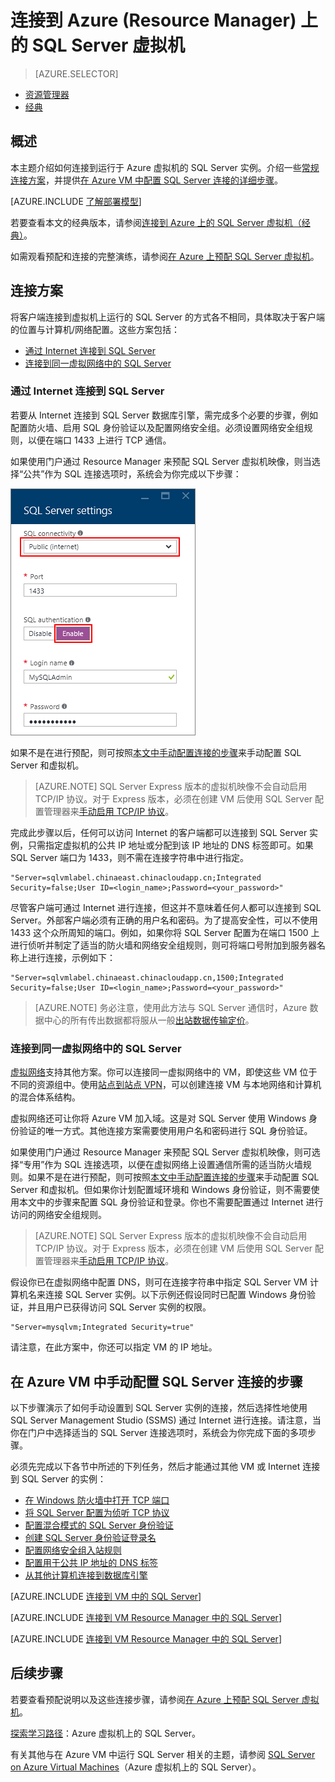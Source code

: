 <properties
    pageTitle="连接到 SQL Server 虚拟机 (Resource Manager) | Azure"
    description="了解如何连接到 Azure 中虚拟机上运行的 SQL Server。本主题使用经典部署模型。方案根据网络配置和客户端位置的不同而异。"
    services="virtual-machines-windows"
    documentationcenter="na"
    author="rothja"
    manager="jhubbard"
    tags="azure-resource-manager" />
<tags
    ms.assetid="aa5bf144-37a3-4781-892d-e0e300913d03"
    ms.service="virtual-machines-windows"
    ms.devlang="na"
    ms.topic="article"
    ms.tgt_pltfrm="vm-windows-sql-server"
    ms.workload="iaas-sql-server"
    ms.date="11/15/2016"
    wacn.date="02/20/2017"
    ms.author="jroth" />  


# 连接到 Azure \(Resource Manager\) 上的 SQL Server 虚拟机
> [AZURE.SELECTOR]
- [资源管理器](/documentation/articles/virtual-machines-windows-sql-connect/)
- [经典](/documentation/articles/virtual-machines-windows-classic-sql-connect/)

## 概述
本主题介绍如何连接到运行于 Azure 虚拟机的 SQL Server 实例。介绍一些[常规连接方案](#connection-scenarios)，并提供[在 Azure VM 中配置 SQL Server 连接的详细步骤](#steps-for-manually-configuring-sql-server-connectivity-in-an-azure-vm)。

[AZURE.INCLUDE [了解部署模型](../../includes/learn-about-deployment-models-rm-include.md)]

若要查看本文的经典版本，请参阅[连接到 Azure 上的 SQL Server 虚拟机（经典）](/documentation/articles/virtual-machines-windows-classic-sql-connect/)。

如需观看预配和连接的完整演练，请参阅[在 Azure 上预配 SQL Server 虚拟机](/documentation/articles/virtual-machines-windows-portal-sql-server-provision/)。

## <a name="connection-scenarios"></a> 连接方案
将客户端连接到虚拟机上运行的 SQL Server 的方式各不相同，具体取决于客户端的位置与计算机/网络配置。这些方案包括：

* [通过 Internet 连接到 SQL Server](#connect-to-sql-server-over-the-internet)
* [连接到同一虚拟网络中的 SQL Server](#connect-to-sql-server-in-the-same-virtual-network)

### <a name="connect-to-sql-server-over-the-internet"></a> 通过 Internet 连接到 SQL Server
若要从 Internet 连接到 SQL Server 数据库引擎，需完成多个必要的步骤，例如配置防火墙、启用 SQL 身份验证以及配置网络安全组。必须设置网络安全组规则，以便在端口 1433 上进行 TCP 通信。

如果使用门户通过 Resource Manager 来预配 SQL Server 虚拟机映像，则当选择“公共”作为 SQL 连接选项时，系统会为你完成以下步骤：

![预配期间的公共 SQL 连接选项](./media/virtual-machines-windows-sql-connect/sql-vm-portal-connectivity.png)  


如果不是在进行预配，则可按照[本文中手动配置连接的步骤](#steps-for-manually-configuring-sql-server-connectivity-in-an-azure-vm)来手动配置 SQL Server 和虚拟机。

> [AZURE.NOTE]
SQL Server Express 版本的虚拟机映像不会自动启用 TCP/IP 协议。对于 Express 版本，必须在创建 VM 后使用 SQL Server 配置管理器来[手动启用 TCP/IP 协议](#configure-sql-server-to-listen-on-the-tcp-protocol)。
> 
> 

完成此步骤以后，任何可以访问 Internet 的客户端都可以连接到 SQL Server 实例，只需指定虚拟机的公共 IP 地址或分配到该 IP 地址的 DNS 标签即可。如果 SQL Server 端口为 1433，则不需在连接字符串中进行指定。

    "Server=sqlvmlabel.chinaeast.chinacloudapp.cn;Integrated Security=false;User ID=<login_name>;Password=<your_password>"

尽管客户端可通过 Internet 进行连接，但这并不意味着任何人都可以连接到 SQL Server。外部客户端必须有正确的用户名和密码。为了提高安全性，可以不使用 1433 这个众所周知的端口。例如，如果你将 SQL Server 配置为在端口 1500 上进行侦听并制定了适当的防火墙和网络安全组规则，则可将端口号附加到服务器名称上进行连接，示例如下：

    "Server=sqlvmlabel.chinaeast.chinacloudapp.cn,1500;Integrated Security=false;User ID=<login_name>;Password=<your_password>"

> [AZURE.NOTE]
务必注意，使用此方法与 SQL Server 通信时，Azure 数据中心的所有传出数据都将服从一般[出站数据传输定价](/pricing/details/data-transfer/)。
> 
> 

### <a name="connect-to-sql-server-in-the-same-virtual-network"></a> 连接到同一虚拟网络中的 SQL Server
[虚拟网络](/documentation/articles/virtual-networks-overview/)支持其他方案。你可以连接同一虚拟网络中的 VM，即使这些 VM 位于不同的资源组中。使用[站点到站点 VPN](/documentation/articles/vpn-gateway-site-to-site-create/)，可以创建连接 VM 与本地网络和计算机的混合体系结构。

虚拟网络还可让你将 Azure VM 加入域。这是对 SQL Server 使用 Windows 身份验证的唯一方式。其他连接方案需要使用用户名和密码进行 SQL 身份验证。

如果使用门户通过 Resource Manager 来预配 SQL Server 虚拟机映像，则可选择“专用”作为 SQL 连接选项，以便在虚拟网络上设置通信所需的适当防火墙规则。如果不是在进行预配，则可按照[本文中手动配置连接的步骤](#steps-for-manually-configuring-sql-server-connectivity-in-an-azure-vm)来手动配置 SQL Server 和虚拟机。但如果你计划配置域环境和 Windows 身份验证，则不需要使用本文中的步骤来配置 SQL 身份验证和登录。你也不需要配置通过 Internet 进行访问的网络安全组规则。

> [AZURE.NOTE]
SQL Server Express 版本的虚拟机映像不会自动启用 TCP/IP 协议。对于 Express 版本，必须在创建 VM 后使用 SQL Server 配置管理器来[手动启用 TCP/IP 协议](#configure-sql-server-to-listen-on-the-tcp-protocol)。
> 
> 

假设你已在虚拟网络中配置 DNS，则可在连接字符串中指定 SQL Server VM 计算机名来连接 SQL Server 实例。以下示例还假设同时已配置 Windows 身份验证，并且用户已获得访问 SQL Server 实例的权限。

    "Server=mysqlvm;Integrated Security=true"

请注意，在此方案中，你还可以指定 VM 的 IP 地址。

## <a name="steps-for-manually-configuring-sql-server-connectivity-in-an-azure-vm"></a> 在 Azure VM 中手动配置 SQL Server 连接的步骤
以下步骤演示了如何手动设置到 SQL Server 实例的连接，然后选择性地使用 SQL Server Management Studio \(SSMS\) 通过 Internet 进行连接。请注意，当你在门户中选择适当的 SQL Server 连接选项时，系统会为你完成下面的多项步骤。

必须先完成以下各节中所述的下列任务，然后才能通过其他 VM 或 Internet 连接到 SQL Server 的实例：

* [在 Windows 防火墙中打开 TCP 端口](#open-tcp-ports-in-the-windows-firewall-for-the-default-instance-of-the-database-engine)
* [将 SQL Server 配置为侦听 TCP 协议](#configure-sql-server-to-listen-on-the-tcp-protocol)
* [配置混合模式的 SQL Server 身份验证](#configure-sql-server-for-mixed-mode-authentication)
* [创建 SQL Server 身份验证登录名](#create-sql-server-authentication-logins)
* [配置网络安全组入站规则](#configure-a-network-security-group-inbound-rule-for-the-vm)
* [配置用于公共 IP 地址的 DNS 标签](#configure-a-dns-label-for-the-public-ip-address)
* [从其他计算机连接到数据库引擎](#connect-to-the-database-engine-from-another-computer)

[AZURE.INCLUDE [连接到 VM 中的 SQL Server](../../includes/virtual-machines-sql-server-connection-steps.md)]

[AZURE.INCLUDE [连接到 VM Resource Manager 中的 SQL Server](../../includes/virtual-machines-sql-server-connection-steps-resource-manager-nsg-rule.md)]

[AZURE.INCLUDE [连接到 VM Resource Manager 中的 SQL Server](../../includes/virtual-machines-sql-server-connection-steps-resource-manager.md)]

## 后续步骤
若要查看预配说明以及这些连接步骤，请参阅[在 Azure 上预配 SQL Server 虚拟机](/documentation/articles/virtual-machines-windows-portal-sql-server-provision/)。

[探索学习路径](https://azure.microsoft.com/documentation/learning-paths/sql-azure-vm/)：Azure 虚拟机上的 SQL Server。

有关其他与在 Azure VM 中运行 SQL Server 相关的主题，请参阅 [SQL Server on Azure Virtual Machines](/documentation/articles/virtual-machines-windows-sql-server-iaas-overview/)（Azure 虚拟机上的 SQL Server）。

<!---HONumber=Mooncake_0213_2017-->
<!--Update_Description: wording update-->